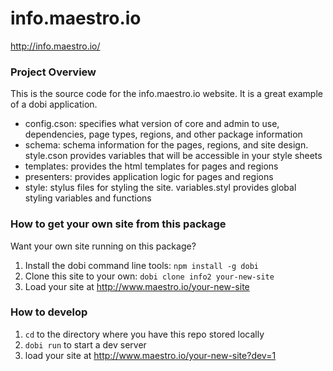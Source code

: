 # info.maestro.io

http://info.maestro.io/

### Project Overview
This is the source code for the info.maestro.io website. It is a great example of a dobi application. 

- config.cson: specifies what version of core and admin to use, dependencies, page types, regions, and other package information
- schema: schema information for the pages, regions, and site design. style.cson provides variables that will be accessible in your style sheets
- templates: provides the html templates for pages and regions
- presenters: provides application logic for pages and regions
- style: stylus files for styling the site. variables.styl provides global styling variables and functions

### How to get your own site from this package
Want your own site running on this package?
1. Install the dobi command line tools:  `npm install -g dobi` 
2. Clone this site to your own: `dobi clone info2 your-new-site`
3. Load your site at http://www.maestro.io/your-new-site

### How to develop 
1. `cd` to the directory where you have this repo stored locally
2. `dobi run` to start a dev server
3. load your site at http://www.maestro.io/your-new-site?dev=1
